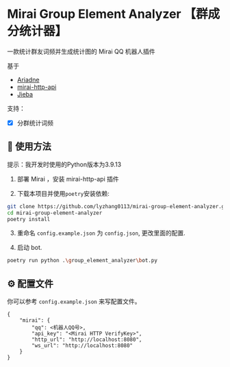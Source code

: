 # Mirai Group Element Analyzer 【群成分统计器】

一款统计群友词频并生成统计图的 Mirai QQ 机器人插件

基于
 - [Ariadne](https://github.com/GraiaProject/Ariadne)
 - [mirai-http-api](https://github.com/project-mirai/mirai-api-http)
 - [Jieba](https://github.com/fxsjy/jieba)

支持：  
* [x] 分群统计词频

## 🔧 使用方法

提示：我开发时使用的Python版本为3.9.13

1. 部署 Mirai ，安装 mirai-http-api 插件

2. 下载本项目并使用`poetry`安装依赖:
```bash
git clone https://github.com/lyzhang0113/mirai-group-element-analyzer.git
cd mirai-group-element-analyzer
poetry install
```

3. 重命名 `config.example.json` 为 `config.json`, 更改里面的配置.  


4. 启动 bot.
```bash
poetry run python .\group_element_analyzer\bot.py
```



## ⚙ 配置文件

你可以参考 `config.example.json` 来写配置文件。   


```jsonc
{
    "mirai": {
        "qq": <机器人QQ号>,
        "api_key": "<Mirai HTTP VerifyKey>",
        "http_url": "http://localhost:8080",
        "ws_url": "http://localhost:8080"
    }
}
```
